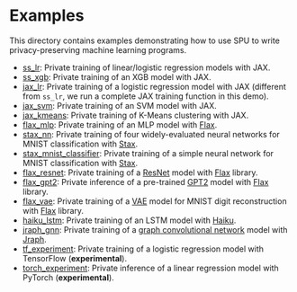 # Examples

This directory contains examples demonstrating how to use SPU to write privacy-preserving machine learning programs.

* [ss_lr](ss_lr/): Private training of linear/logistic regression models with JAX.
* [ss_xgb](ss_xgb/): Private training of an XGB model with JAX.
* [jax_lr](jax_lr/): Private training of a logistic regression model with JAX (different from `ss_lr`, we run a complete JAX training function in this demo).
* [jax_svm](jax_svm/): Private training of an SVM model with JAX.
* [jax_kmeans](jax_kmeans/): Private training of K-Means clustering with JAX.
* [flax_mlp](flax_mlp/): Private training of an MLP model with [Flax](https://github.com/google/flax).
* [stax_nn](stax_nn/): Private training of four widely-evaluated neural networks for MNIST classification with [Stax](https://jax.readthedocs.io/en/latest/jax.example_libraries.stax.html).
* [stax_mnist_classifier](stax_mnist_classifier/): Private training of a simple neural network for MNIST classification with [Stax](https://jax.readthedocs.io/en/latest/jax.example_libraries.stax.html).
* [flax_resnet](flax_resnet/): Private training of a [ResNet](https://arxiv.org/abs/1512.03385) model with [Flax](https://github.com/google/flax) library.
* [flax_gpt2](flax_gpt2/): Private inference of a pre-trained [GPT2](https://cdn.openai.com/better-language-models/language_models_are_unsupervised_multitask_learners.pdf) model with [Flax](https://github.com/google/flax) library.
* [flax_vae](flax_vae/): Private training of a [VAE](http://arxiv.org/abs/1312.6114) model for MNIST digit reconstruction with [Flax](https://github.com/google/flax) library.
* [haiku_lstm](haiku_lstm/): Private training of an LSTM model with [Haiku](https://github.com/deepmind/dm-haiku).
* [jraph_gnn](jraph_gnn/): Private training of a [graph convolutional network](https://arxiv.org/abs/1609.02907) model with [Jraph](https://github.com/deepmind/jraph).
* [tf_experiment](tf_experiment/): Private training of a logistic regression model with TensorFlow (**experimental**).
* [torch_experiment](torch_experiment/): Private inference of a linear regression model with PyTorch (**experimental**).

